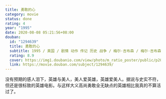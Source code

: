 ```yaml
---
title: 勇敢的心
category: movie
status: done
rating: 4
year: "1995"
date: 2020-08-08 05:21:56+08:00
douban:
  id: "1294639"
  title: 勇敢的心
  subtitle: 1995 / 美国 / 剧情 动作 传记 历史 战争 / 梅尔·吉布森 / 梅尔·吉布森 苏菲·玛索
  rating: 8.9
  cover: https://img1.doubanio.com/view/photo/m_ratio_poster/public/p2004174709.jpg
  link: https://movie.douban.com/subject/1294639/
---
```


没有预期的感人泪下，英雄与美人，美人爱英雄，英雄爱美人。据说与史实不符，但还是很标致的英雄电影。与这样大义高尚勇敢全无缺点的英雄相比我真的不算活过了。
